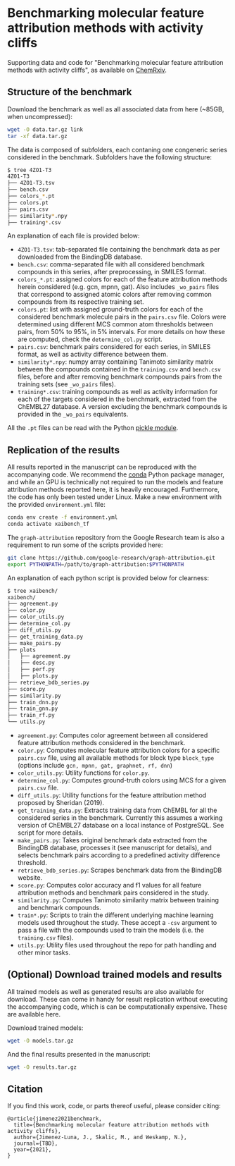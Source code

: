 # Benchmarking molecular feature attribution methods with activity cliffs

Supporting data and code for "Benchmarking molecular feature attribution methods with activity cliffs", as available on [ChemRxiv](link).


## Structure of the benchmark

Download the benchmark as well as all associated data from here (~85GB, when uncompressed):

```bash
wget -O data.tar.gz link
tar -xf data.tar.gz
```

The data is composed of subfolders, each contaning one congeneric series considered in the benchmark. Subfolders have the following structure:

```bash
$ tree 4ZO1-T3
4ZO1-T3
├── 4ZO1-T3.tsv
├── bench.csv
├── colors_*.pt 
├── colors.pt
├── pairs.csv
├── similarity*.npy
├── training*.csv

```

An explanation of each file is provided below:


* `4ZO1-T3.tsv`: tab-separated file containing the benchmark data as per downloaded from the BindingDB database.
* `bench.csv`: comma-separated file with all considered benchmark compounds in this series, after preprocessing, in SMILES format. 
* `colors_*.pt`: assigned colors for each of the feature attribution methods herein considered (e.g. gcn, mpnn, gat). Also includes `_wo_pairs` files that correspond to assigned atomic colors after removing common compounds from its respective training set.
* `colors.pt`: list with assigned ground-truth colors for each of the considered benchmark molecule pairs in the `pairs.csv` file. Colors were determined using different MCS common atom thresholds between pairs, from 50% to 95%, in 5% intervals. For more details on how these are computed, check the `determine_col.py` script.
* `pairs.csv`: benchmark pairs considered for each series, in SMILES format, as well as activity difference between them.
* `similarity*.npy`: numpy array containing Tanimoto similarity matrix between the compounds contained in the `training.csv` and `bench.csv` files, before and after removing benchmark compounds pairs from the training sets (see `_wo_pairs` files).
* `training*.csv`: training compounds as well as activity information for each of the targets considered in the benchmark, extracted from the ChEMBL27 database. A version excluding the benchmark compounds is provided in the `_wo_pairs` equivalents.

All the `.pt` files can be read with the Python [pickle module](https://docs.python.org/3/library/pickle.html).


## Replication of the results

All results reported in the manuscript can be reproduced with the accompanying code. We recommend the [conda](https://docs.conda.io/en/latest/miniconda.html) Python package manager, and while an GPU is technically not required to run the models and feature attribution methods reported here, it is heavily encouraged. Furthermore, the code has only been tested under Linux. Make a new environment with the provided `environment.yml` file:

```bash
conda env create -f environment.yml
conda activate xaibench_tf
```

The `graph-attribution` repository from the Google Research team is also a requirement to run some of the scripts provided here:

```bash
git clone https://github.com/google-research/graph-attribution.git
export PYTHONPATH=/path/to/graph-attribution:$PYTHONPATH
```

An explanation of each python script is provided below for clearness:

```bash
$ tree xaibench/
xaibench/
├── agreement.py
├── color.py
├── color_utils.py
├── determine_col.py
├── diff_utils.py
├── get_training_data.py
├── make_pairs.py
├── plots
│   ├── agreement.py
│   ├── desc.py
│   ├── perf.py
│   ├── plots.py
├── retrieve_bdb_series.py
├── score.py
├── similarity.py
├── train_dnn.py
├── train_gnn.py
├── train_rf.py
└── utils.py
```

* `agreement.py`: Computes color agreement between all considered feature attribution methods considered in the benchmark.
* `color.py`: Computes molecular feature attribution colors for a specific `pairs.csv` file, using all available methods for block type `block_type` (options include `gcn, mpnn, gat, graphnet, rf, dnn`) 
* `color_utils.py`: Utility functions for `color.py`.
* `determine_col.py`: Computes ground-truth colors using MCS for a given `pairs.csv` file.
* `diff_utils.py`: Utility functions for the feature attribution method proposed by Sheridan (2019).
* `get_training_data.py`: Extracts training data from ChEMBL for all the considered series in the benchmark. Currently this assumes a working version of ChEMBL27 database on a local instance of PostgreSQL. See script for more details.
* `make_pairs.py`: Takes original benchmark data extracted from the BindingDB database, processes it (see manuscript for details), and selects benchmark pairs according to a predefined activity difference threshold.
* `retrieve_bdb_series.py`: Scrapes benchmark data from the BindingDB website.
* `score.py`: Computes color accuracy and f1 values for all feature attribution methods and benchmark pairs considered in the study.
* `similarity.py`: Computes Tanimoto similarity matrix between training and benchmark compounds.
* `train*.py`: Scripts to train the different underlying machine learning models used throughout the study. These accept a `-csv` argument to pass a file with the compounds used to train the models (i.e. the `training.csv` files).
* `utils.py`: Utility files used throughout the repo for path handling and other minor tasks. 


## (Optional) Download trained models and results

All trained models as well as generated results are also available for download. These can come in handy for result replication without executing the accompanying code, which is can be computationally expensive. These are available here.

Download trained models:

```bash
wget -O models.tar.gz
```

And the final results presented in the manuscript:

```bash
wget -O results.tar.gz 
```

## Citation

If you find this work, code, or parts thereof useful, please consider citing:

```
@article{jimenez2021benchmark,
  title={Benchmarking molecular feature attribution methods with activity cliffs},
  author={Jimenez-Luna, J., Skalic, M., and Weskamp, N.},
  journal={TBD},
  year={2021},
}
```

